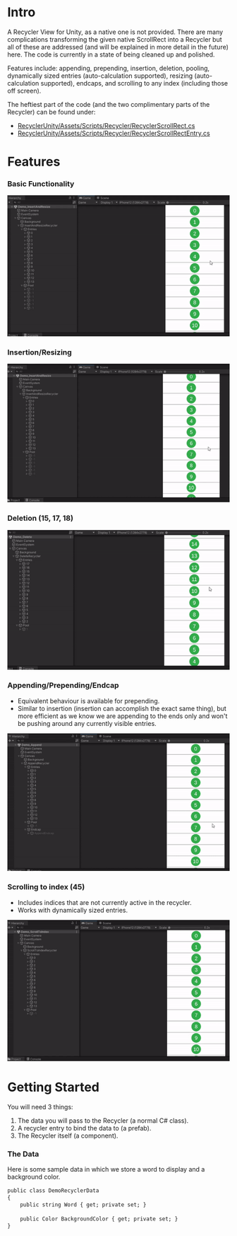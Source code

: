 # Intro
A Recycler View for Unity, as a native one is not provided. 
There are many complications transforming the given native ScrollRect into a Recycler
but all of these are addressed (and will be explained in more detail in the future) here. 
The code is currently in a state of being cleaned up and polished.

Features include: 
appending, prepending, insertion, deletion, pooling, 
dynamically sized entries (auto-calculation supported), resizing (auto-calculation supported), endcaps, and scrolling to any index (including those off screen).

The heftiest part of the code (and the two complimentary parts of the Recycler) can be found under: 
- [RecyclerUnity/Assets/Scripts/Recycler/RecyclerScrollRect.cs](RecyclerUnity/Assets/Scripts/Recycler/RecyclerScrollRect.cs)
- [RecyclerUnity/Assets/Scripts/Recycler/RecyclerScrollRectEntry.cs](RecyclerUnity/Assets/Scripts/Recycler/RecyclerScrollRectEntry.cs) 

# Features
### Basic Functionality
![](README_Images/recycler_basic_functionality_circles.gif)

### Insertion/Resizing
![](README_Images/recycler_insertion_resize.gif)

### Deletion (15, 17, 18)
![](README_Images/recycler_deletion.gif)

### Appending/Prepending/Endcap
- Equivalent behaviour is available for prepending.
- Similar to insertion (insertion can accomplish the exact same thing), but more efficient as we know we are appending to the ends only and won't be pushing around any currently visible entries.
  
![](README_Images/recycler_appending_and_endcap.gif)

### Scrolling to index (45)
- Includes indices that are not currently active in the recycler.
- Works with dynamically sized entries.
  
 ![](README_Images/recycler_scroll_to_index.gif)

 # Getting Started

 You will need 3 things:
 1. The data you will pass to the Recycler (a normal C# class).
 2. A recycler entry to bind the data to (a prefab).
 3. The Recycler itself (a component).

### The Data

Here is some sample data in which we store a word to display and a background color.
```
public class DemoRecyclerData
{
    public string Word { get; private set; }
    
    public Color BackgroundColor { get; private set; }
}
```

